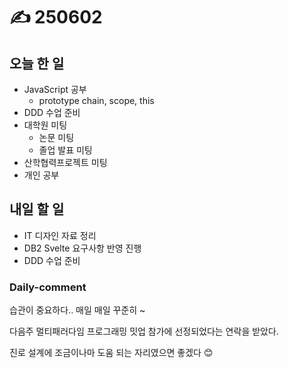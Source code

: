 # ✍️ 250602

## 오늘 한 일

* JavaScript 공부
  * prototype chain, scope, this
* DDD 수업 준비
* 대학원 미팅
  * 논문 미팅
  * 졸업 발표 미팅
* 산학협력프로젝트 미팅
* 개인 공부



## 내일 할 일

* IT 디자인 자료 정리
* DB2 Svelte 요구사항 반영 진행
* DDD 수업 준비



### Daily-comment

습관이 중요하다.. 매일 매일 꾸준히 \~

다음주 멀티패러다임 프로그래밍 밋업 참가에 선정되었다는 연락을 받았다.

진로 설계에 조금이나마 도움 되는 자리였으면 좋겠다 😊
